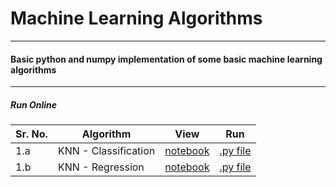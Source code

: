 # Machine Learning Algorithms

-------------
#### Basic python and numpy implementation of some basic machine learning algorithms

---------------
##### Run Online

| Sr. No. | Algorithm            | View                                                                                                                                                      | Run                                                               |
| ------- | -------------------- | --------------------------------------------------------------------------------------------------------------------------------------------------------- | ----------------------------------------------------------------- |
| 1.a     | KNN - Classification | [notebook](https://nbviewer.jupyter.org/github/veb-101/Machine-Learning-Algorithms/blob/master/K-Nearest%20Neigbors/KNN-Classifier.ipynb)                 | [.py file](https://repl.it/@VaibhavSingh4/1a-k-NN-classification) |
| 1.b     | KNN - Regression     | [notebook](https://nbviewer.jupyter.org/github/veb-101/Machine-Learning-Algorithms/blob/master/K-Nearest%20Neigbors/KNN-Regression.ipynb#Get-K-Neighbors) | [.py file](https://repl.it/@VaibhavSingh4/1b-k-NN-Regression)     |